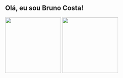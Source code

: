 ## Olá, eu sou Bruno Costa!

<div>
  <img height="180em" src=![Anurag's GitHub stats](https://github-readme-stats.vercel.app/api?username=brunocperez&show_icons=true&theme=dark)/>
  <img height="180em" src=![Top Langs](https://github-readme-stats.vercel.app/api/top-langs/?username=brunocperez&layout=compact&theme=dark)/>
</div>

